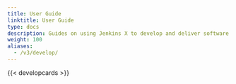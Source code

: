 ```yaml
---
title: User Guide
linktitle: User Guide
type: docs
description: Guides on using Jenkins X to develop and deliver software continuously
weight: 100
aliases:
  - /v3/develop/
---
```


{{< developcards >}}
